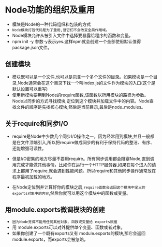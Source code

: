# Node功能的组织及重用
* 模块是Node的一种代码组织和包装的方式
* `Node模块打包代码是为了重用,但它们不会改变全局作用域。`
* Node模块允许从被引入文件中选择要暴露给程序的函数和变量。
* npm init -y 参数-y表示yes.这样npm就会创建一个全部使用默认值得 package.json文件。

## 创建模块
* 模块既可以是一个文件,也可以是包含一个多个文件的目录。如果模块是一个目录,Node通常会在这个目录下找一个叫index.js的文件作为模块的入口(这个是默认设置可以重写)  
* 使用新模块要用到Node的require函数,该函数以所用模块的路径为参数。Node以同步的方式寻找模块,定位到这个模块并加载文件中的内容。Node查找文件的顺序是先找核心模块,然后是当前目录,最后是node_modules。

## 关于require和同步I/O 
* require是Node中少数几个同步I/O操作之一。因为经常用到模块,并且一般都是在文件顶端引入,所以把require做成同步的有利于保持代码的整洁、有序、还能增强可读性。
* 但是I/O密集的地方尽量不要用require。所有同步调用都会阻塞Node,直到调用完成才能做其他事情。比如你在运行一个HTTP服务器,如果在每个进入的请求上都用了require,就会遇到性能问题。所以require和其他同步操作通常放在程序最初加载的地方。
  

 * 在Node定位到并计算好你的模块之后,`require函数会返回这个模块中定义的 exports对象中的内容`,然后你就可以用这个模块中的函数或变量。 
## 用module.exports微调模块的创建
* `因为Node觉得不能用任何其他对象、函数或变量给 exports赋值`
* 用 module.exports可以对外提供单个变量、函数或者对象。
* 如果你创建了一个既有exports又有 module.exports的模块,那它会返回module.exports，而exports会被忽略。